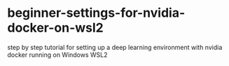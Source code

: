 # beginner-settings-for-nvidia-docker-on-wsl2
step by step tutorial for setting up a deep learning environment with nvidia docker running on Windows WSL2
